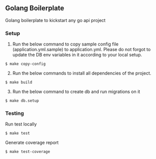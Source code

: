 ## Golang Boilerplate
Golang boilerplate to kickstart any go api project

### Setup

1. Run the below command to copy sample config file (application.yml.sample) to application.yml. Please do not forgot to update the DB env variables in it according to your local setup.
```
$ make copy-config
```

2. Run the below commands to install all dependencies of the project.
```
$ make build
```

3. Run the below command to create db and run migrations on it
```
$ make db.setup
```

### Testing

Run test locally
```
$ make test
```
Generate coverage report
```
$ make test-coverage
```
